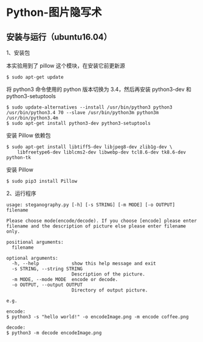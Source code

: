 # Python-图片隐写术

安装与运行（ubuntu16.04）
----

1、安装包

本实验用到了 pillow 这个模块，在安装它前更新源
```
$ sudo apt-get update
```

将 python3 命令使用的 python 版本切换为 3.4，然后再安装 python3-dev 和 python3-setuptools
```
$ sudo update-alternatives --install /usr/bin/python3 python3 /usr/bin/python3.4 70 --slave /usr/bin/python3m python3m /usr/bin/python3.4m
$ sudo apt-get install python3-dev python3-setuptools
```

安装 Pillow 依赖包
```
$ sudo apt-get install libtiff5-dev libjpeg8-dev zlib1g-dev \
    libfreetype6-dev liblcms2-dev libwebp-dev tcl8.6-dev tk8.6-dev python-tk
```

安装 Pillow
```
$ sudo pip3 install Pillow
```


2、运行程序


```
usage: steganography.py [-h] [-s STRING] [-m MODE] [-o OUTPUT] filename

Please choose mode(encode/decode). If you choose [encode] please enter
filename and the description of picture else please enter filename only.

positional arguments:
  filename

optional arguments:
  -h, --help            show this help message and exit
  -s STRING, --string STRING
                        Description of the picture.
  -m MODE, --mode MODE  encode or decode.
  -o OUTPUT, --output OUTPUT
                        Directory of output picture.

```

```
e.g.

encode:
$ python3 -s "hello world!" -o encodeImage.png -m encode coffee.png

decode:
$ python3 -m decode encodeImage.png
```
               
               

